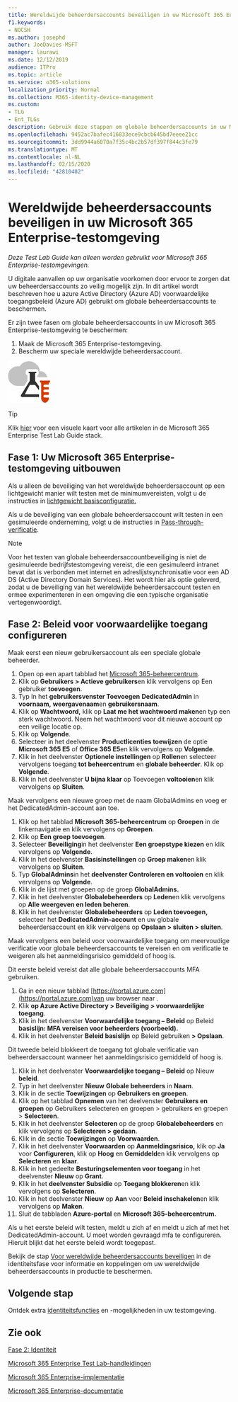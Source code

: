 ```yaml
---
title: Wereldwijde beheerdersaccounts beveiligen in uw Microsoft 365 Enterprise-testomgeving
f1.keywords:
- NOCSH
ms.author: josephd
author: JoeDavies-MSFT
manager: laurawi
ms.date: 12/12/2019
audience: ITPro
ms.topic: article
ms.service: o365-solutions
localization_priority: Normal
ms.collection: M365-identity-device-management
ms.custom:
- TLG
- Ent_TLGs
description: Gebruik deze stappen om globale beheerdersaccounts in uw Microsoft 365 Enterprise-testomgeving te beschermen.
ms.openlocfilehash: 9452ac7bafec416833ece9cbcb645bd7eeee21cc
ms.sourcegitcommit: 3dd9944a6070a7f35c4bc2b57df397f844c3fe79
ms.translationtype: MT
ms.contentlocale: nl-NL
ms.lasthandoff: 02/15/2020
ms.locfileid: "42810402"
---
```

# <a name="protect-global-administrator-accounts-in-your-microsoft-365-enterprise-test-environment"></a>Wereldwijde beheerdersaccounts beveiligen in uw Microsoft 365 Enterprise-testomgeving

*Deze Test Lab Guide kan alleen worden gebruikt voor Microsoft 365 Enterprise-testomgevingen.*

U digitale aanvallen op uw organisatie voorkomen door ervoor te zorgen dat uw beheerdersaccounts zo veilig mogelijk zijn. In dit artikel wordt beschreven hoe u azure Active Directory (Azure AD) voorwaardelijke toegangsbeleid (Azure AD) gebruikt om globale beheerdersaccounts te beschermen.

Er zijn twee fasen om globale beheerdersaccounts in uw Microsoft 365 Enterprise-testomgeving te beschermen:

1.  Maak de Microsoft 365 Enterprise-testomgeving.
2.  Bescherm uw speciale wereldwijde beheerdersaccount.

![Test Lab-hulplijnen voor de Microsoft-cloud](../media/m365-enterprise-test-lab-guides/cloud-tlg-icon.png) 
    
> [!TIP]
> Klik [hier](../media/m365-enterprise-test-lab-guides/Microsoft365EnterpriseTLGStack.pdf) voor een visuele kaart voor alle artikelen in de Microsoft 365 Enterprise Test Lab Guide stack.

## <a name="phase-1-build-out-your-microsoft-365-enterprise-test-environment"></a>Fase 1: Uw Microsoft 365 Enterprise-testomgeving uitbouwen

Als u alleen de beveiliging van het wereldwijde beheerdersaccount op een lichtgewicht manier wilt testen met de minimumvereisten, volgt u de instructies in [lichtgewicht basisconfiguratie.](lightweight-base-configuration-microsoft-365-enterprise.md)
  
Als u de beveiliging van een globale beheerdersaccount wilt testen in een gesimuleerde onderneming, volgt u de instructies in [Pass-through-verificatie](pass-through-auth-m365-ent-test-environment.md).
  
> [!NOTE]
> Voor het testen van globale beheerdersaccountbeveiliging is niet de gesimuleerde bedrijfstestomgeving vereist, die een gesimuleerd intranet bevat dat is verbonden met internet en adreslijstsynchronisatie voor een AD DS (Active Directory Domain Services). Het wordt hier als optie geleverd, zodat u de beveiliging van het wereldwijde beheerdersaccount testen en ermee experimenteren in een omgeving die een typische organisatie vertegenwoordigt. 
  
## <a name="phase-2-configure-conditional-access-policies"></a>Fase 2: Beleid voor voorwaardelijke toegang configureren

Maak eerst een nieuw gebruikersaccount als een speciale globale beheerder.

1. Open op een apart tabblad het [Microsoft 365-beheercentrum](https://admin.microsoft.com/).
2. Klik op **Gebruikers > Actieve gebruikers**en klik vervolgens op Een gebruiker **toevoegen**.
3. Typ In het **gebruikersvenster Toevoegen** **DedicatedAdmin** in **voornaam,** **weergavenaam**en **gebruikersnaam**.
4. Klik op **Wachtwoord,** klik op **Laat me het wachtwoord maken**en typ een sterk wachtwoord. Neem het wachtwoord voor dit nieuwe account op een veilige locatie op.
5. Klik op **Volgende**.
6. Selecteer in het deelvenster **Productlicenties toewijzen** de optie **Microsoft 365 E5** of **Office 365 E5**en klik vervolgens op **Volgende**.
7. Klik in het deelvenster **Optionele instellingen** op **Rollen**en selecteer vervolgens toegang **tot beheercentrum** en **globale beheerder**. Klik op **Volgende**.
8. Klik in het deelvenster **U bijna klaar** op Toevoegen **voltooien**en klik vervolgens op **Sluiten**.

Maak vervolgens een nieuwe groep met de naam GlobalAdmins en voeg er het DedicatedAdmin-account aan toe.

1. Klik op het tabblad **Microsoft 365-beheercentrum** op **Groepen** in de linkernavigatie en klik vervolgens op **Groepen**.
2. Klik op **Een groep toevoegen**.
3. Selecteer **Beveiliging**in het deelvenster **Een groepstype kiezen** en klik vervolgens op **Volgende**.
4. Klik in het deelvenster **Basisinstellingen** op **Groep maken**en klik vervolgens op **Sluiten**.
5. Typ **GlobalAdmins**in het **deelvenster Controleren en voltooien** en klik vervolgens op **Volgende**.
7. Klik in de lijst met groepen op de groep **GlobalAdmins.**
8. Klik in het deelvenster **Globalebeheerders** op **Leden**en klik vervolgens op **Alle weergeven en leden beheren**.
9. Klik in het deelvenster **Globalebeheerders** op **Leden toevoegen,** selecteer het **DedicatedAdmin-account** en uw globale beheerdersaccount en klik vervolgens op **Opslaan > sluiten > sluiten**.

Maak vervolgens een beleid voor voorwaardelijke toegang om meervoudige verificatie voor globale beheerdersaccounts te vereisen en om verificatie te weigeren als het aanmeldingsrisico gemiddeld of hoog is.

Dit eerste beleid vereist dat alle globale beheerdersaccounts MFA gebruiken.

1. Ga in een nieuw tabblad [https://portal.azure.com](https://portal.azure.com)van uw browser naar .
2. Klik **op Azure Active Directory > Beveiliging > voorwaardelijke toegang**.
3. Klik in het deelvenster **Voorwaardelijke toegang – Beleid** op Beleid **basislijn: MFA vereisen voor beheerders (voorbeeld).**
4. Klik in het deelvenster **Beleid basislijn** op Beleid gebruiken **> Opslaan**.

Dit tweede beleid blokkeert de toegang tot globale verificatie van beheerdersaccount wanneer het aanmeldingsrisico gemiddeld of hoog is.

1. Klik in het deelvenster **Voorwaardelijke toegang – Beleid** op Nieuw **beleid**.
2. Typ in het deelvenster **Nieuw** **Globale beheerders** in **Naam**.
3. Klik in de sectie **Toewijzingen** op **Gebruikers en groepen**.
4. Klik op het tabblad **Opnemen** van het deelvenster **Gebruikers en groepen** op Gebruikers selecteren en groepen > gebruikers en groepen > **Selecteren**.
5. Klik in het deelvenster **Selecteren** op de groep **Globalebeheerders** en klik vervolgens op **Selecteren > gedaan**.
6. Klik in de sectie **Toewijzingen** op **Voorwaarden**.
7. Klik in het deelvenster **Voorwaarden** op **Aanmeldingsrisico,** klik op **Ja** voor **Configureren**, klik op **Hoog** en **Gemiddeld**en klik vervolgens op **Selecteren** en **klaar**.
8. Klik in het gedeelte **Besturingselementen voor toegang** in het deelvenster **Nieuw** op **Grant**.
9. Klik in het **deelvenster Subsidie** op **Toegang blokkeren**en klik vervolgens op **Selecteren**.
10. Klik in het deelvenster **Nieuw** op **Aan** voor **Beleid inschakelen**en klik vervolgens op **Maken**.
11. Sluit de tabbladen **Azure-portal** en **Microsoft 365-beheercentrum.**

Als u het eerste beleid wilt testen, meldt u zich af en meldt u zich af met het DedicatedAdmin-account. U moet worden gevraagd mfa te configureren. Hieruit blijkt dat het eerste beleid wordt toegepast.

Bekijk de stap [Voor wereldwijde beheerdersaccounts beveiligen](identity-create-protect-global-admins.md#identity-global-admin) in de identiteitsfase voor informatie en koppelingen om uw wereldwijde beheerdersaccounts in productie te beschermen.

## <a name="next-step"></a>Volgende stap

Ontdek extra [identiteitsfuncties](m365-enterprise-test-lab-guides.md#identity) en -mogelijkheden in uw testomgeving.

## <a name="see-also"></a>Zie ook

[Fase 2: Identiteit](identity-infrastructure.md)

[Microsoft 365 Enterprise Test Lab-handleidingen](m365-enterprise-test-lab-guides.md)

[Microsoft 365 Enterprise-implementatie](deploy-microsoft-365-enterprise.md)

[Microsoft 365 Enterprise-documentatie](https://docs.microsoft.com/microsoft-365-enterprise/)

